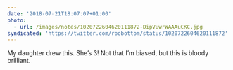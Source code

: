 ```yaml
---
date: '2018-07-21T18:07:07+01:00'
photo:
  - url: /images/notes/1020722604620111872-DipVuwrWAAAuCKC.jpg
syndicated: 'https://twitter.com/roobottom/status/1020722604620111872'
---
```

My daughter drew this. She’s 3! Not that I’m biased, but this is bloody brilliant. 
